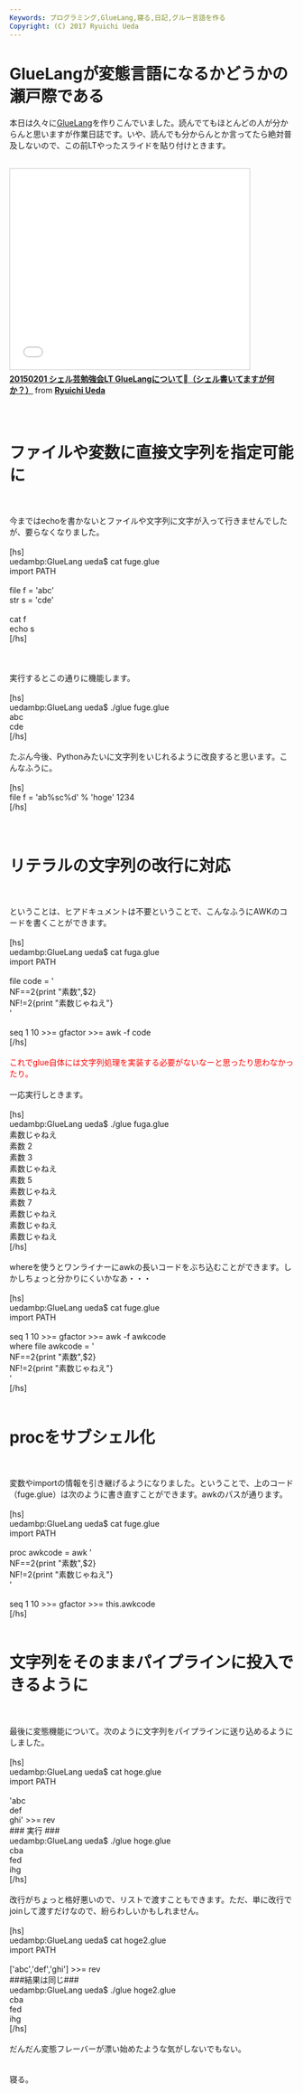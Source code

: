 ```yaml
---
Keywords: プログラミング,GlueLang,寝る,日記,グルー言語を作る
Copyright: (C) 2017 Ryuichi Ueda
---
```


# GlueLangが変態言語になるかどうかの瀬戸際である
本日は久々に<a href="https://github.com/ryuichiueda/GlueLang" target="_blank">GlueLang</a>を作りこんでいました。読んでてもほとんどの人が分からんと思いますが作業日誌です。いや、読んでも分からんとか言ってたら絶対普及しないので、この前LTやったスライドを貼り付けときます。<br />
<br />
<iframe src="//www.slideshare.net/slideshow/embed_code/44124260" width="425" height="355" frameborder="0" marginwidth="0" marginheight="0" scrolling="no" style="border:1px solid #CCC; border-width:1px; margin-bottom:5px; max-width: 100%;" allowfullscreen> </iframe> <div style="margin-bottom:5px"> <strong> <a href="//www.slideshare.net/ryuichiueda/20150201-gluelang-lt" title="20150201 シェル芸勉強会LT GlueLangについて（シェル書いてますが何か？）" target="_blank">20150201 シェル芸勉強会LT GlueLangについて（シェル書いてますが何か？）</a> </strong> from <strong><a href="//www.slideshare.net/ryuichiueda" target="_blank">Ryuichi Ueda</a></strong> </div><br />
<br />
<h1>ファイルや変数に直接文字列を指定可能に</h1><br />
<br />
今まではechoを書かないとファイルや文字列に文字が入って行きませんでしたが、要らなくなりました。<br />
<br />
[hs]<br />
uedambp:GlueLang ueda$ cat fuge.glue <br />
import PATH<br />
<br />
file f = 'abc'<br />
str s = 'cde'<br />
<br />
cat f<br />
echo s<br />
[/hs]<br />
<br />
<!--more--><br />
<br />
実行するとこの通りに機能します。<br />
<br />
[hs]<br />
uedambp:GlueLang ueda$ ./glue fuge.glue <br />
abc<br />
cde<br />
[/hs]<br />
<br />
たぶん今後、Pythonみたいに文字列をいじれるように改良すると思います。こんなふうに。<br />
<br />
[hs]<br />
file f = 'ab%sc%d' % 'hoge' 1234<br />
[/hs]<br />
<br />
<br />
<h1>リテラルの文字列の改行に対応</h1><br />
<br />
ということは、ヒアドキュメントは不要ということで、こんなふうにAWKのコードを書くことができます。<br />
<br />
[hs]<br />
uedambp:GlueLang ueda$ cat fuga.glue <br />
import PATH<br />
<br />
file code = '<br />
	NF==2{print &quot;素数&quot;,$2}<br />
	NF!=2{print &quot;素数じゃねえ&quot;}<br />
'<br />
<br />
seq 1 10 &gt;&gt;= gfactor &gt;&gt;= awk -f code<br />
[/hs]<br />
<br />
<span style="color:red">これでglue自体には文字列処理を実装する必要がないなーと思ったり思わなかったり。</span><br />
<br />
一応実行しときます。<br />
<br />
[hs]<br />
uedambp:GlueLang ueda$ ./glue fuga.glue <br />
素数じゃねえ<br />
素数 2<br />
素数 3<br />
素数じゃねえ<br />
素数 5<br />
素数じゃねえ<br />
素数 7<br />
素数じゃねえ<br />
素数じゃねえ<br />
素数じゃねえ<br />
[/hs]<br />
<br />
whereを使うとワンライナーにawkの長いコードをぶち込むことができます。しかしちょっと分かりにくいかなあ・・・<br />
<br />
[hs]<br />
uedambp:GlueLang ueda$ cat fuge.glue <br />
import PATH<br />
<br />
seq 1 10 &gt;&gt;= gfactor &gt;&gt;= awk -f awkcode<br />
	where file awkcode = '<br />
		NF==2{print &quot;素数&quot;,$2}<br />
		NF!=2{print &quot;素数じゃねえ&quot;}<br />
		'<br />
[/hs]<br />
<br />
<h1>procをサブシェル化</h1><br />
<br />
変数やimportの情報を引き継げるようになりました。ということで、上のコード（fuge.glue）は次のように書き直すことができます。awkのパスが通ります。<br />
<br />
[hs]<br />
uedambp:GlueLang ueda$ cat fuge.glue <br />
import PATH<br />
<br />
proc awkcode = awk '<br />
	NF==2{print &quot;素数&quot;,$2}<br />
	NF!=2{print &quot;素数じゃねえ&quot;}<br />
	'<br />
<br />
seq 1 10 &gt;&gt;= gfactor &gt;&gt;= this.awkcode<br />
[/hs]<br />
<br />
<h1>文字列をそのままパイプラインに投入できるように</h1><br />
<br />
最後に変態機能について。次のように文字列をパイプラインに送り込めるようにしました。<br />
<br />
[hs]<br />
uedambp:GlueLang ueda$ cat hoge.glue <br />
import PATH<br />
<br />
'abc<br />
def<br />
ghi' &gt;&gt;= rev<br />
### 実行 ###<br />
uedambp:GlueLang ueda$ ./glue hoge.glue <br />
cba<br />
fed<br />
ihg<br />
[/hs]<br />
<br />
改行がちょっと格好悪いので、リストで渡すこともできます。ただ、単に改行でjoinして渡すだけなので、紛らわしいかもしれません。<br />
<br />
[hs]<br />
uedambp:GlueLang ueda$ cat hoge2.glue <br />
import PATH<br />
<br />
['abc','def','ghi'] &gt;&gt;= rev<br />
###結果は同じ###<br />
uedambp:GlueLang ueda$ ./glue hoge2.glue <br />
cba<br />
fed<br />
ihg<br />
[/hs]<br />
<br />
だんだん変態フレーバーが漂い始めたような気がしないでもない。<br />
<br />
<br />
寝る。
